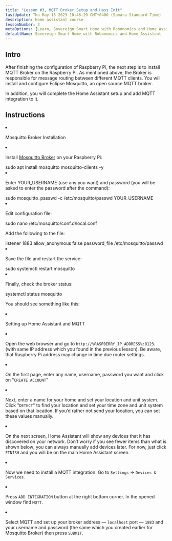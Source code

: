 ```yaml
---
title: "Lesson #3, MQTT Broker Setup and Hass Init"
lastUpdate: Thu May 18 2023 10:46:29 GMT+0400 (Samara Standard Time)
description: home assistant course
lessonNumber: 3
metaOptions: [Learn, Sovereign Smart Home with Robonomics and Home Assistant]
defaultName: Sovereign Smart Home with Robonomics and Home Assistant
---
```


## Intro

After finishing the configuration of Raspberry Pi, the next step is to install MQTT Broker on the Raspberry Pi. As mentioned above, the Broker is responsible for message routing between different MQTT clients. You will install and configure Eclipse Mosquitto, an open source MQTT broker.

<LessonImages src="smart-house-course/lesson-3-1.jpg" alt="scheme" imageClasses="mb"/>

In addition, you will complete the Home Assistant setup and add MQTT integration to it.

## Instructions

<List type="numbers">

<li>


Mosquitto Broker Installation

<List>
<li>

Install [Mosquitto Broker](https://mosquitto.org/) on your Raspberry Pi:


<LessonCodeWrapper language="bash" noLines>
sudo apt install mosquitto mosquitto-clients -y
</LessonCodeWrapper>
</li>

<li>

Enter YOUR_USERNAME (use any you want) and password (you will be asked to enter the password after the command):

<LessonCodeWrapper language="bash" noLines codeClass="big-code">
sudo mosquitto_passwd -c /etc/mosquitto/passwd YOUR_USERNAME
</LessonCodeWrapper>

</li>

<li>

Edit configuration file:

<LessonCodeWrapper language="bash" noLines>
sudo nano /etc/mosquitto/conf.d/local.conf
</LessonCodeWrapper>

Add the following to the file:

<LessonCodeWrapper language="bash">
listener 1883
allow_anonymous false
password_file /etc/mosquitto/passwd
</LessonCodeWrapper>
</li>

<li>

Save the file  and restart the service:

<LessonCodeWrapper language="bash" noLines>
sudo systemctl restart mosquitto
</LessonCodeWrapper>
</li>

<li>

Finally, check the broker status:

<LessonCodeWrapper language="bash" noLines>
systemctl status mosquitto
</LessonCodeWrapper>

You should see something like this:

<LessonImages src="smart-house-course/lesson-3-2.jpg" alt="code"/>
</li>
</List>
</li>

<li>

Setting up Home Assistant and MQTT

<List>

<li>

Open the web browser and go to <code>http://%RASPBERRY_IP_ADDRESS%:8123</code>. (with same IP address which you found in the previous lesson). Be aware, that Raspberry Pi address may change in time due router settings. 

<LessonVideo controls :videos="[{src: 'https://crustipfs.info/ipfs/QmYd1Mh2VHVyF3WgvFsN3NFkozXscnCVmEV2YG86UKtK3C', type:'mp4'}]" />

</li>

<li>

On the first page, enter any name, username, password you want and click on  "<code>CREATE ACCOUNT</code>"
</li>

<li>

Next, enter a name for your home and set your location and unit system. Click "<code>DETECT</code>" to find your location and set your time zone and unit system based on that location. If you’d rather not send your location, you can set these values manually.

</li>

<li>

On the next screen, Home Assistant will show any devices that it has discovered on your network. Don’t worry if you see fewer items than what is shown below; you can always manually add devices later. For now, just click <code>FINISH</code> and you will be on the main Home Assistant screen.

</li>

<li>

Now we need to install a MQTT integration. Go to <code>Settings</code> -> <code>Devices & Services.</code>

<LessonVideo controls :videos="[{src: 'https://crustipfs.info/ipfs/QmYm9qNfpGdePRHRvmahY2DgHXRfAWNN6CasEY4tFRBARr', type:'mp4'}]" />

</li>

<li>

Press <code>ADD INTEGRATION</code> button at the right bottom corner. In the opened window find <code>MQTT</code>.

</li>

<li>

Select MQTT and set up your broker address — <code>localhost</code> port — <code>1883</code> and your username and password (the same which you created earlier for Mosquitto Broker) then press  <code>SUBMIT</code>.
</li>

</List>
</li>
</List>